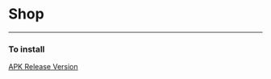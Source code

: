 # Shop
<hr />

### To install
[APK Release Version](https://github.com/USHIERU/Shop/raw/master/install/app-release.apk)
